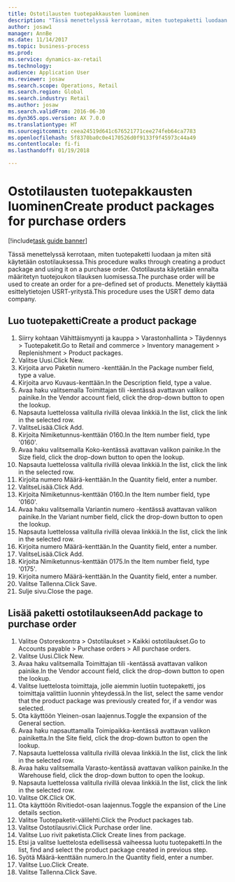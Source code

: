 ```yaml
--- 
title: Ostotilausten tuotepakkausten luominen
description: "Tässä menettelyssä kerrotaan, miten tuotepaketti luodaan ja miten sitä käytetään ostotilauksessa."
author: josaw1
manager: AnnBe
ms.date: 11/14/2017
ms.topic: business-process
ms.prod: 
ms.service: dynamics-ax-retail
ms.technology: 
audience: Application User
ms.reviewer: josaw
ms.search.scope: Operations, Retail
ms.search.region: Global
ms.search.industry: Retail
ms.author: josaw
ms.search.validFrom: 2016-06-30
ms.dyn365.ops.version: AX 7.0.0
ms.translationtype: HT
ms.sourcegitcommit: ceea24519d641c676521771cee274feb64ca7783
ms.openlocfilehash: 5f8370ba0c0e4170526d0f9133f9f45973c44a49
ms.contentlocale: fi-fi
ms.lasthandoff: 01/19/2018

---
```

# <a name="create-product-packages-for-purchase-orders"></a><span data-ttu-id="cbc96-103">Ostotilausten tuotepakkausten luominen</span><span class="sxs-lookup"><span data-stu-id="cbc96-103">Create product packages for purchase orders</span></span>

[!include[task guide banner](../includes/task-guide-banner.md)]

<span data-ttu-id="cbc96-104">Tässä menettelyssä kerrotaan, miten tuotepaketti luodaan ja miten sitä käytetään ostotilauksessa.</span><span class="sxs-lookup"><span data-stu-id="cbc96-104">This procedure walks through creating a product package and using it on a purchase order.</span></span> <span data-ttu-id="cbc96-105">Ostotilausta käytetään ennalta määritetyn tuotejoukon tilauksen luomisessa.</span><span class="sxs-lookup"><span data-stu-id="cbc96-105">The purchase order will be used to create an order for a pre-defined set of products.</span></span> <span data-ttu-id="cbc96-106">Menettely käyttää esittelytietojen USRT-yritystä.</span><span class="sxs-lookup"><span data-stu-id="cbc96-106">This procedure uses the USRT demo data company.</span></span>


## <a name="create-a-product-package"></a><span data-ttu-id="cbc96-107">Luo tuotepaketti</span><span class="sxs-lookup"><span data-stu-id="cbc96-107">Create a product package</span></span>
1. <span data-ttu-id="cbc96-108">Siirry kohtaan Vähittäismyynti ja kauppa > Varastonhallinta > Täydennys > Tuotepaketit.</span><span class="sxs-lookup"><span data-stu-id="cbc96-108">Go to Retail and commerce > Inventory management > Replenishment > Product packages.</span></span>
2. <span data-ttu-id="cbc96-109">Valitse Uusi.</span><span class="sxs-lookup"><span data-stu-id="cbc96-109">Click New.</span></span>
3. <span data-ttu-id="cbc96-110">Kirjoita arvo Paketin numero -kenttään.</span><span class="sxs-lookup"><span data-stu-id="cbc96-110">In the Package number field, type a value.</span></span>
4. <span data-ttu-id="cbc96-111">Kirjoita arvo Kuvaus-kenttään.</span><span class="sxs-lookup"><span data-stu-id="cbc96-111">In the Description field, type a value.</span></span>
5. <span data-ttu-id="cbc96-112">Avaa haku valitsemalla Toimittajan tili -kentässä avattavan valikon painike.</span><span class="sxs-lookup"><span data-stu-id="cbc96-112">In the Vendor account field, click the drop-down button to open the lookup.</span></span>
6. <span data-ttu-id="cbc96-113">Napsauta luettelossa valitulla rivillä olevaa linkkiä.</span><span class="sxs-lookup"><span data-stu-id="cbc96-113">In the list, click the link in the selected row.</span></span>
7. <span data-ttu-id="cbc96-114">ValitseLisää.</span><span class="sxs-lookup"><span data-stu-id="cbc96-114">Click Add.</span></span>
8. <span data-ttu-id="cbc96-115">Kirjoita Nimiketunnus-kenttään 0160.</span><span class="sxs-lookup"><span data-stu-id="cbc96-115">In the Item number field, type '0160'.</span></span>
9. <span data-ttu-id="cbc96-116">Avaa haku valitsemalla Koko-kentässä avattavan valikon painike.</span><span class="sxs-lookup"><span data-stu-id="cbc96-116">In the Size field, click the drop-down button to open the lookup.</span></span>
10. <span data-ttu-id="cbc96-117">Napsauta luettelossa valitulla rivillä olevaa linkkiä.</span><span class="sxs-lookup"><span data-stu-id="cbc96-117">In the list, click the link in the selected row.</span></span>
11. <span data-ttu-id="cbc96-118">Kirjoita numero Määrä-kenttään.</span><span class="sxs-lookup"><span data-stu-id="cbc96-118">In the Quantity field, enter a number.</span></span>
12. <span data-ttu-id="cbc96-119">ValitseLisää.</span><span class="sxs-lookup"><span data-stu-id="cbc96-119">Click Add.</span></span>
13. <span data-ttu-id="cbc96-120">Kirjoita Nimiketunnus-kenttään 0160.</span><span class="sxs-lookup"><span data-stu-id="cbc96-120">In the Item number field, type '0160'.</span></span>
14. <span data-ttu-id="cbc96-121">Avaa haku valitsemalla Variantin numero -kentässä avattavan valikon painike.</span><span class="sxs-lookup"><span data-stu-id="cbc96-121">In the Variant number field, click the drop-down button to open the lookup.</span></span>
15. <span data-ttu-id="cbc96-122">Napsauta luettelossa valitulla rivillä olevaa linkkiä.</span><span class="sxs-lookup"><span data-stu-id="cbc96-122">In the list, click the link in the selected row.</span></span>
16. <span data-ttu-id="cbc96-123">Kirjoita numero Määrä-kenttään.</span><span class="sxs-lookup"><span data-stu-id="cbc96-123">In the Quantity field, enter a number.</span></span>
17. <span data-ttu-id="cbc96-124">ValitseLisää.</span><span class="sxs-lookup"><span data-stu-id="cbc96-124">Click Add.</span></span>
18. <span data-ttu-id="cbc96-125">Kirjoita Nimiketunnus-kenttään 0175.</span><span class="sxs-lookup"><span data-stu-id="cbc96-125">In the Item number field, type '0175'.</span></span>
19. <span data-ttu-id="cbc96-126">Kirjoita numero Määrä-kenttään.</span><span class="sxs-lookup"><span data-stu-id="cbc96-126">In the Quantity field, enter a number.</span></span>
20. <span data-ttu-id="cbc96-127">Valitse Tallenna.</span><span class="sxs-lookup"><span data-stu-id="cbc96-127">Click Save.</span></span>
21. <span data-ttu-id="cbc96-128">Sulje sivu.</span><span class="sxs-lookup"><span data-stu-id="cbc96-128">Close the page.</span></span>

## <a name="add-package-to-purchase-order"></a><span data-ttu-id="cbc96-129">Lisää paketti ostotilaukseen</span><span class="sxs-lookup"><span data-stu-id="cbc96-129">Add package to purchase order</span></span>
1. <span data-ttu-id="cbc96-130">Valitse Ostoreskontra > Ostotilaukset > Kaikki ostotilaukset.</span><span class="sxs-lookup"><span data-stu-id="cbc96-130">Go to Accounts payable > Purchase orders > All purchase orders.</span></span>
2. <span data-ttu-id="cbc96-131">Valitse Uusi.</span><span class="sxs-lookup"><span data-stu-id="cbc96-131">Click New.</span></span>
3. <span data-ttu-id="cbc96-132">Avaa haku valitsemalla Toimittajan tili -kentässä avattavan valikon painike.</span><span class="sxs-lookup"><span data-stu-id="cbc96-132">In the Vendor account field, click the drop-down button to open the lookup.</span></span>
4. <span data-ttu-id="cbc96-133">Valitse luettelosta toimittaja, jolle aiemmin luotiin tuotepaketti, jos toimittaja valittiin luonnin yhteydessä.</span><span class="sxs-lookup"><span data-stu-id="cbc96-133">In the list, select the same vendor that the product package was previously created for, if a vendor was selected.</span></span>
5. <span data-ttu-id="cbc96-134">Ota käyttöön Yleinen-osan laajennus.</span><span class="sxs-lookup"><span data-stu-id="cbc96-134">Toggle the expansion of the General section.</span></span>
6. <span data-ttu-id="cbc96-135">Avaa haku napsauttamalla Toimipaikka-kentässä avattavan valikon painiketta.</span><span class="sxs-lookup"><span data-stu-id="cbc96-135">In the Site field, click the drop-down button to open the lookup.</span></span>
7. <span data-ttu-id="cbc96-136">Napsauta luettelossa valitulla rivillä olevaa linkkiä.</span><span class="sxs-lookup"><span data-stu-id="cbc96-136">In the list, click the link in the selected row.</span></span>
8. <span data-ttu-id="cbc96-137">Avaa haku valitsemalla Varasto-kentässä avattavan valikon painike.</span><span class="sxs-lookup"><span data-stu-id="cbc96-137">In the Warehouse field, click the drop-down button to open the lookup.</span></span>
9. <span data-ttu-id="cbc96-138">Napsauta luettelossa valitulla rivillä olevaa linkkiä.</span><span class="sxs-lookup"><span data-stu-id="cbc96-138">In the list, click the link in the selected row.</span></span>
10. <span data-ttu-id="cbc96-139">Valitse OK.</span><span class="sxs-lookup"><span data-stu-id="cbc96-139">Click OK.</span></span>
11. <span data-ttu-id="cbc96-140">Ota käyttöön Rivitiedot-osan laajennus.</span><span class="sxs-lookup"><span data-stu-id="cbc96-140">Toggle the expansion of the Line details section.</span></span>
12. <span data-ttu-id="cbc96-141">Valitse Tuotepaketit-välilehti.</span><span class="sxs-lookup"><span data-stu-id="cbc96-141">Click the Product packages tab.</span></span>
13. <span data-ttu-id="cbc96-142">Valitse Ostotilausrivi.</span><span class="sxs-lookup"><span data-stu-id="cbc96-142">Click Purchase order line.</span></span>
14. <span data-ttu-id="cbc96-143">Valitse Luo rivit paketista.</span><span class="sxs-lookup"><span data-stu-id="cbc96-143">Click Create lines from package.</span></span>
15. <span data-ttu-id="cbc96-144">Etsi ja valitse luettelosta edellisessä vaiheessa luotu tuotepaketti.</span><span class="sxs-lookup"><span data-stu-id="cbc96-144">In the list, find and select the product package created in previous step.</span></span>
16. <span data-ttu-id="cbc96-145">Syötä Määrä-kenttään numero.</span><span class="sxs-lookup"><span data-stu-id="cbc96-145">In the Quantity field, enter a number.</span></span>
17. <span data-ttu-id="cbc96-146">Valitse Luo.</span><span class="sxs-lookup"><span data-stu-id="cbc96-146">Click Create.</span></span>
18. <span data-ttu-id="cbc96-147">Valitse Tallenna.</span><span class="sxs-lookup"><span data-stu-id="cbc96-147">Click Save.</span></span>


